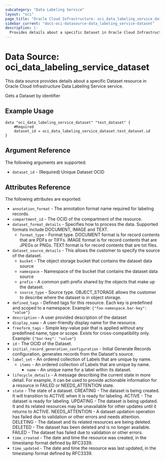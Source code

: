 ```yaml
---
subcategory: "Data Labeling Service"
layout: "oci"
page_title: "Oracle Cloud Infrastructure: oci_data_labeling_service_dataset"
sidebar_current: "docs-oci-datasource-data_labeling_service-dataset"
description: |-
  Provides details about a specific Dataset in Oracle Cloud Infrastructure Data Labeling Service service
---
```


# Data Source: oci_data_labeling_service_dataset
This data source provides details about a specific Dataset resource in Oracle Cloud Infrastructure Data Labeling Service service.

Gets a Dataset by identifier

## Example Usage

```hcl
data "oci_data_labeling_service_dataset" "test_dataset" {
	#Required
	dataset_id = oci_data_labeling_service_dataset.test_dataset.id
}
```

## Argument Reference

The following arguments are supported:

* `dataset_id` - (Required) Unique Dataset OCID


## Attributes Reference

The following attributes are exported:

* `annotation_format` - The annotation format name required for labeling records.
* `compartment_id` - The OCID of the compartment of the resource.
* `dataset_format_details` - Specifies how to process the data. Supported formats include DOCUMENT, IMAGE and TEXT.
	* `format_type` - Format type. DOCUMENT format is for record contents that are PDFs or TIFFs. IMAGE format is for record contents that are JPEGs or PNGs. TEXT format is for record contents that are txt files.
* `dataset_source_details` - This allows the customer to specify the source of the dataset.
	* `bucket` - The object storage bucket that contains the dataset data source
	* `namespace` - Namespace of the bucket that contains the dataset data source
	* `prefix` - A common path prefix shared by the objects that make up the dataset.
	* `source_type` - Source type.  OBJECT_STORAGE allows the customer to describe where the dataset is in object storage.
* `defined_tags` - Defined tags for this resource. Each key is predefined and scoped to a namespace. Example: `{"foo-namespace.bar-key": "value"}` 
* `description` - A user provided description of the dataset
* `display_name` - A user-friendly display name for the resource.
* `freeform_tags` - Simple key-value pair that is applied without any predefined name, type or scope. Exists for cross-compatibility only. Example: `{"bar-key": "value"}` 
* `id` - The OCID of the Dataset.
* `initial_record_generation_configuration` - Initial Generate Records configuration, generates records from the Dataset's source.
* `label_set` - An ordered collection of Labels that are unique by name. 
	* `items` - An ordered collection of Labels that are unique by name.
		* `name` - An unique name for a label within its dataset.
* `lifecycle_details` - A message describing the current state in more detail. For example, it can be used to provide actionable information for a resource in FAILED or NEEDS_ATTENTION state.
* `state` - The state of a dataset. CREATING - The dataset is being created.  It will transition to ACTIVE when it is ready for labeling. ACTIVE   - The dataset is ready for labeling. UPDATING - The dataset is being updated.  It and its related resources may be unavailable for other updates until it returns to ACTIVE. NEEDS_ATTENTION - A dataset updation operation has failed due to validation or other errors and needs attention. DELETING - The dataset and its related resources are being deleted. DELETED  - The dataset has been deleted and is no longer available. FAILED   - The dataset has failed due to validation or other errors. 
* `time_created` - The date and time the resource was created, in the timestamp format defined by RFC3339.
* `time_updated` - The date and time the resource was last updated, in the timestamp format defined by RFC3339.

